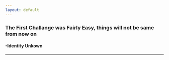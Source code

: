 ```yaml
---
layout: default
---
```


### The First Challange was Fairly Easy, things will not be same from now on

####                                                     -Identity Unkown

---